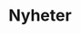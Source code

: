 ---
title: "Nyheter"
meta_title: "Nyheter | Nye måter å lære på"
description: "Her skriver vi om nye måter du kan lære på. Rdnt hjelper deg å lære alt fra teori til praksis innen alle fagfelt."
layout: "list"
---